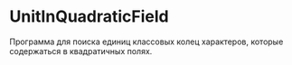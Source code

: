 # UnitInQuadraticField
Программа для поиска единиц классовых колец характеров, которые содержаться в квадратичных полях.
